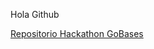 Hola Github

[Repositorio Hackathon GoBases](https://github.com/sabrinagarciia/hackathon-go-bases-main "Enlace al repositorio del Hackathon Sabrina García")
